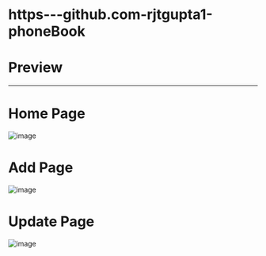 # https---github.com-rjtgupta1-phoneBook

# Preview
__________________________
# Home Page

![image](https://github.com/rjtgupta1/https---github.com-rjtgupta1-phoneBook/assets/50621991/c0400e5f-9536-4dcf-ba19-bd5b866ebae5)

# Add Page

![image](https://github.com/rjtgupta1/https---github.com-rjtgupta1-phoneBook/assets/50621991/85b7b7f9-654a-4e88-815a-bef4d0c37854)

# Update Page

![image](https://github.com/rjtgupta1/https---github.com-rjtgupta1-phoneBook/assets/50621991/232e71d3-6f1c-413b-af2f-d0bbb67cee80)
